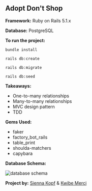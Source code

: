 ## Adopt Don't Shop 

**Framework:** Ruby on Rails 5.1.x

**Database:** PostgreSQL

**To run the project:** 

`bundle install`

`rails db:create`

`rails db:migrate`

`rails db:seed`

**Takeaways:**

- One-to-many relationships 
- Many-to-many relationships 
- MVC design pattern 
- TDD 

**Gems Used:** 

- faker
- factory_bot_rails
- table_print
- shoulda-matchers
- capybara

**Database Schema:**

![database schema](https://turingschool.slack.com/files/UUTU0304R/F017BKXEL76/paired_project_mod_2__1_.png)

**Project by:** [Sienna Kopf](https://gist.github.com/sienna-kopf) & [Kwibe Merci](https://github.com/jKwibe)

